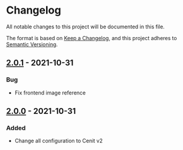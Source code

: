 # Changelog

All notable changes to this project will be documented in this file.

The format is based on [Keep a Changelog](https://keepachangelog.com/en/1.0.0/),
and this project adheres to [Semantic Versioning](https://semver.org/spec/v2.0.0.html).


## [2.0.1] - 2021-10-31

### Bug

- Fix frontend image reference

## [2.0.0] - 2021-10-31

### Added

- Change all configuration to Cenit v2

[2.0.1]: https://github.com/cenit-io/cenit-chart/compare/v2.0.0...v1.0.1
[2.0.0]: https://github.com/cenit-io/cenit-chart/releases/tag/v2.0.0

